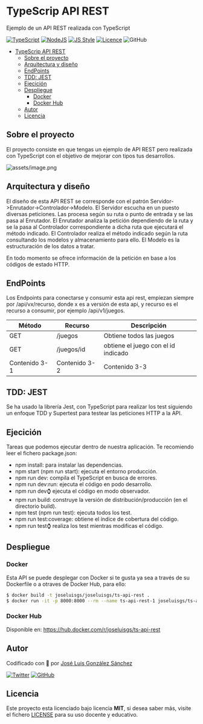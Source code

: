 # TypeScrip API REST
Ejemplo de un API REST realizada con TypeScript

[![TypeScript](https://img.shields.io/badge/TypeScript-Ready-blue)](https://www.typescriptlang.org/)
[![NodeJS](https://img.shields.io/badge/NodeJS-Ready-83BA63)](https://nodejs.org/es/)
[![JS Style](https://img.shields.io/badge/JS%20Style-AirBnB-ff69b4)](https://airbnb.io/javascript)
[![Licence](https://img.shields.io/github/license/joseluisgs/todo-native-script)](./LICENSE)
![GitHub](https://img.shields.io/github/last-commit/joseluisgs/ts-api-rest)

- [TypeScrip API REST](#typescrip-api-rest)
  - [Sobre el proyecto](#sobre-el-proyecto)
  - [Arquitectura y diseño](#arquitectura-y-diseño)
  - [EndPoints](#endpoints)
  - [TDD: JEST](#tdd-jest)
  - [Ejecición](#ejecición)
  - [Despliegue](#despliegue)
    - [Docker](#docker)
    - [Docker Hub](#docker-hub)
  - [Autor](#autor)
  - [Licencia](#licencia)

## Sobre el proyecto

El proyecto consiste en que tengas un ejemplo de API REST pero realizada con TypeScript con el objetivo de mejorar con tipos tus desarrollos.

![assets/image.png](https://hiddenbg.zentica-global.com/wp-content/uploads/2020/12/secure-rest-api-in-nodejs-18f43b3033c239da5d2525cfd9fdc98f.png)

## Arquitectura y diseño
El diseño de esta API REST se corresponde con el patrón Servidor->Enrutador->Controlador->Modelo. 
El Servidor escucha en un puesto diversas peticiones. Las procesa según su ruta o punto de entrada y se las pasa al Enrutador.
El Enrutador analiza la petición dependiendo de la ruta y se la pasa al Controlador correspondiente a dicha ruta que ejecutará el método indicado.
El Controlador realiza el método indicado según la ruta consultando los modelos y almacenamiento para ello.
El Modelo es la estructuración de los datos a tratar.

En todo momento se ofrece información de la petición en base a los códigos de estado HTTP.

## EndPoints
Los Endpoints para conectarse y consumir esta api rest, empiezan siempre por /api/vx/recurso, donde x es a versión de esta api, y recurso es el recurso a consumir, por ejemplo /api/v1/juegos.

| Método | Recurso | Descripción |
| -- | -- | -- |
| GET| /juegos | Obtiene todos las juegos |
| GET | /juegos/id| obtiene el juego con el id indicado |
| Contenido 3-1 | Contenido 3-2 | Contenido 3-3 |

## TDD: JEST
Se ha usado la librería Jest, con TypeScript para realizar los test siguiendo un enfoque TDD y Supertest para testear las peticiones HTTP a la API.

## Ejecición
Tareas que podemos ejecutar dentro de nuestra aplicación. Te recomiendo leer el fichero package.json:
- npm install: para instalar las dependencias.
- npm start (npm run start): ejecuta el entorno producción.
- npm run dev: compila el TypeScript en busca de errores.
- npm run dev:run: ejecuta el código en podo desarrollo.
- npm run dev:watch: ejecuta el código en modo observador.
- npm run build: construye la versión de distribución/producción (en el directorio build).
- npm test (npm run test): ejecuta todos los test.
- npm run test:coverage: obtiene el índice de cobertura del código.
- npm run test:watch: realiza los test mientras modificas el código.

## Despliegue
### Docker

Esta API se puede desplegar con Docker si te gusta ya sea a través de su Dockerfile o a otraves de Docker Hub, para ello:
```bash
$ docker build -t joseluisgs/joseluisgs/ts-api-rest .
$ docker run -it -p 8000:8000 --rm --name ts-api-rest-1 joseluisgs/ts-api-rest
```
### Docker Hub
Disponible en: https://hub.docker.com/r/joseluisgs/ts-api-rest


## Autor

Codificado con :sparkling_heart: por [José Luis González Sánchez](https://twitter.com/joseluisgonsan)

[![Twitter](https://img.shields.io/twitter/follow/joseluisgonsan?style=social)](https://twitter.com/joseluisgonsan)
[![GitHub](https://img.shields.io/github/followers/joseluisgs?style=social)](https://github.com/joseluisgs)

## Licencia

Este proyecto esta licenciado bajo licencia **MIT**, si desea saber más, visite el fichero
[LICENSE](./LICENSE) para su uso docente y educativo.
